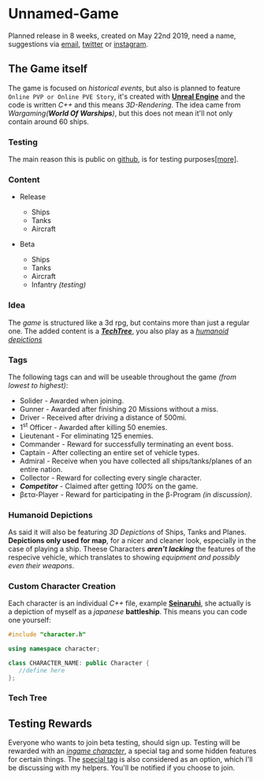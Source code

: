 # Unnamed-Game
Planned release in 8 weeks, created on May 22nd 2019, need a name, suggestions via [email](mailto:moritzwolf10@gmail.com), [twitter](https://twitter.com/Adm1nMiku) or [instagram](https://www.instagram.com/adm1nmiku).

## The Game itself
The game is focused on _historical events_, but also is planned to feature `Online PVP or Online PVE Story`, it's created with __[Unreal Engine](https://www.unrealengine.com/en-US/)__ and the code 
is written _C++_ and this means *3D-Rendering*.
The idea came from _Wargaming(**World Of Warships**)_, but this does not mean it'll not only contain around 60 ships.

### Testing
The main reason this is public on [github](https://github.com/), is for testing purposes[&lsqb;more&rsqb;](https://github.com/MikuAdmin/Unnamed-Game/blob/master/README.md#testing-rewards).

### Content
- Release
    * Ships
    * Tanks
    * Aircraft

- Beta
    * Ships
    * Tanks
    * Aircraft
    * Infantry _(testing)_

### Idea
The _game_ is structured like a 3d rpg, but contains more than just a regular one. The added content is a ***[TechTree](https://github.com/MikuAdmin/Unnamed-Game/blob/master/README.md#tech-tree)***, you also
play as a _[humanoid depictions](https://github.com/MikuAdmin/Unnamed-Game/blob/master/README.md#humanoid-depictions)_

### Tags
The following tags can and will be useable throughout the game _(from lowest to highest)_:
- Solider - Awarded when joining.
- Gunner - Awarded after finishing 20 Missions without a miss.
- Driver - Received after driving a distance of 500mi.
- 1<sup>st</sup> Officer - Awarded after killing 50 enemies.
- Lieutenant - For eliminating 125 enemies.
- Commander - Reward for successfully terminating an event boss.
- Captain - After collecting an entire set of vehicle types.
- Admiral - Receive when you have collected all ships/tanks/planes of an entire nation.
- Collector - Reward for collecting every single character.
- ***Competitor*** - Claimed after getting _100%_ on the game.
- &beta;&epsilon;&tau;&alpha;-Player - Reward for participating in the &beta;-Program _(in discussion)_.

### Humanoid Depictions
As said it will also be featuring _3D Depictions_ of Ships, Tanks and Planes. **Depictions only used for map**, for a nicer and cleaner 
look, especially in the case of playing a ship. Theese Characters ***aren't lacking*** the features of the respecive vehicle, which translates to showing *equipment and possibly even their weapons*.

### Custom Character Creation
Each character is an individual _C++_ file, example **[Seinaruhi](https://github.com/MikuAdmin/Unnamed-Game/blob/master/src/characters/seinaruhi.cpp)**, she actually is a depiction of myself as a _japanese_ **battleship**. This means you can code one yourself:
```c++
#include "character.h"

using namespace character;

class CHARACTER_NAME: public Character {
   //define here
};
```
### Tech Tree

## Testing Rewards
Everyone who wants to join beta testing, should sign up. Testing will be rewarded with an _[ingame character](https://github.com/MikuAdmin/Unnamed-Game/blob/master/README.md#humanoid-depictions)_, a special tag and some hidden features for certain things. The [special tag](https://github.com/MikuAdmin/Unnamed-Game/blob/master/README.md#tags) is also considered as an option, which I'll be discussing with my helpers. You'll be notified if you choose to join.
